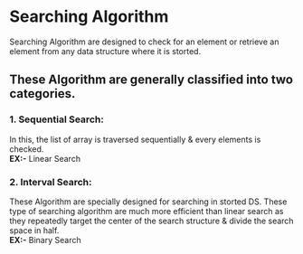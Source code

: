 # Searching Algorithm

Searching Algorithm are designed to check for an element or retrieve an element from any data structure where it is storted.

## These Algorithm are generally classified into two categories.

### 1. Sequential Search:
In this, the list of array is traversed sequentially & every elements is checked.<br>
**EX:-** Linear Search 

### 2. Interval Search:
These Algorithm are specially designed for searching in storted DS. These type of searching algorithm are much more efficient than linear search as they repeatedly target the center of the search structure & divide the search space in half.<br>
**EX:-** Binary Search
